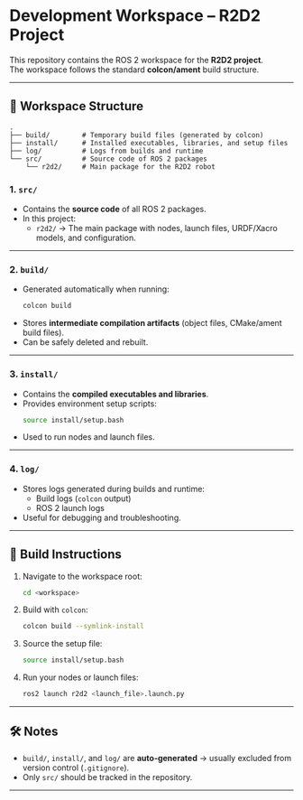 # Development Workspace – R2D2 Project

This repository contains the ROS 2 workspace for the **R2D2 project**.  
The workspace follows the standard **colcon/ament** build structure.

---

## 📂 Workspace Structure

```
.
├── build/        # Temporary build files (generated by colcon)
├── install/      # Installed executables, libraries, and setup files
├── log/          # Logs from builds and runtime
└── src/          # Source code of ROS 2 packages
    └── r2d2/     # Main package for the R2D2 robot
```

### **1. `src/`**
- Contains the **source code** of all ROS 2 packages.
- In this project:
  - `r2d2/` → The main package with nodes, launch files, URDF/Xacro models, and configuration.

---

### **2. `build/`**
- Generated automatically when running:
  ```bash
  colcon build
  ```
- Stores **intermediate compilation artifacts** (object files, CMake/ament build files).
- Can be safely deleted and rebuilt.

---

### **3. `install/`**
- Contains the **compiled executables and libraries**.
- Provides environment setup scripts:
  ```bash
  source install/setup.bash
  ```
- Used to run nodes and launch files.

---

### **4. `log/`**
- Stores logs generated during builds and runtime:
  - Build logs (`colcon` output)
  - ROS 2 launch logs
- Useful for debugging and troubleshooting.

---

## 🚀 Build Instructions

1. Navigate to the workspace root:
   ```bash
   cd <workspace>
   ```

2. Build with `colcon`:
   ```bash
   colcon build --symlink-install
   ```

3. Source the setup file:
   ```bash
   source install/setup.bash
   ```

4. Run your nodes or launch files:
   ```bash
   ros2 launch r2d2 <launch_file>.launch.py
   ```

---

## 🛠 Notes
- `build/`, `install/`, and `log/` are **auto-generated** → usually excluded from version control (`.gitignore`).
- Only `src/` should be tracked in the repository.

---
